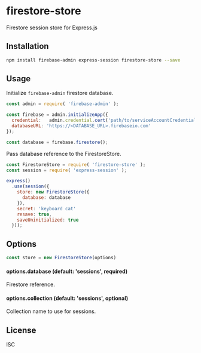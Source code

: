 # firestore-store

Firestore session store for Express.js


## Installation

```bash
npm install firebase-admin express-session firestore-store --save
```

## Usage

Initialize `firebase-admin` firestore database. 

```javascript
const admin = require( 'firebase-admin' );

const firebase = admin.initializeApp({
  credential:   admin.credential.cert('path/to/serviceAccountCredentials.json'),
  databaseURL: 'https://<DATABASE_URL>.firebaseio.com'
});

const database = firebase.firestore();
```

Pass database reference to the FirestoreStore.

```javascript
const FirestoreStore = require( 'firestore-store' );
const session = require( 'express-session' );

express()
  .use(session({
    store: new FirestoreStore({
      database: database
    }),
    secret: 'keyboard cat'
    resave: true,
    saveUninitialized: true
  }));
```

## Options

```javascript
const store = new FirestoreStore(options)
```

#### options.database (default: 'sessions', required)

Firestore reference.

#### options.collection (default: 'sessions', optional)

Collection name to use for sessions.

## License

ISC
